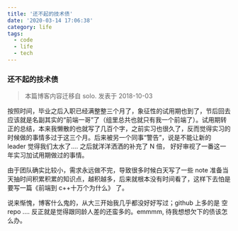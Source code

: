 ```yaml
---
title: '还不起的技术债'
date: '2020-03-14 17:06:38'
category: life
tags:
  - code
  - life
  - tech
---
```


### 还不起的技术债

> 本篇博客内容迁移自 solo. 发表于 2018-10-03

按照时间，毕业之后入职已经满整整三个月了，象征性的试用期也到了，节后回去应该就是名副其实的“前端一哥”了（组里总共也就只有我一个前端了）。试用期转正的总结，本来我懒散的也就写了几百个字，之前实习也很久了，反而觉得实习的时候做的事情多过于这三个月。后来被另一个同事“警告”，说是不能让新的 leader 觉得我们太水了.... 之后就洋洋洒洒的补充了 N 倍， 好好审视了一番这一年实习加试用期做过的事情。

由于团队确实比较小，需求永远做不完，导致很多时候白天写了一些 note 准备当天抽时间积累积累的知识点，越积越多，后来就根本没有时间看了，这样下去怕是要写一篇《前端到 c++十万个为什么》 了。

说来惭愧，博客什么鬼的，从大三开始我几乎都没好好写过；github 上多的是 空 repo .... 反正就是觉得跟同龄人差的还蛮多的。emmmm, 待我想想欠下的债该怎么办。
